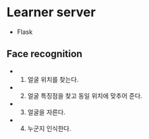 # Learner server

- Flask

## Face recognition

- 1. 얼굴 위치를 찾는다.
- 2. 얼굴 특징점을 찾고 동일 위치에 맞추어 준다.
- 3. 얼굴을 자른다.
- 4. 누군지 인식한다.